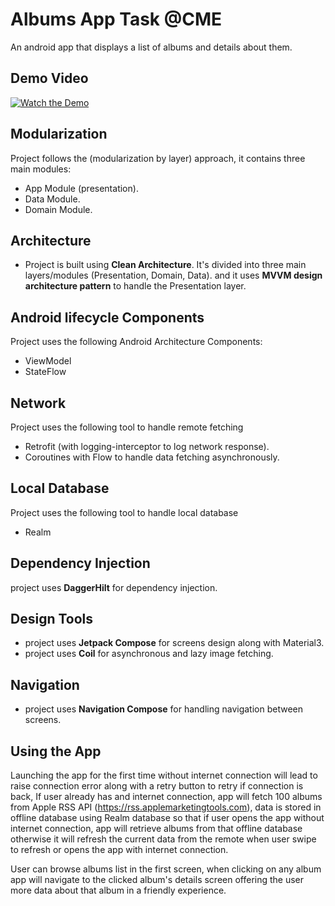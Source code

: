 # Albums App Task @CME
An android app that displays a list of albums and details about them.

## Demo Video
[![Watch the Demo](https://img.youtube.com/vi/aj27jTVTR2A/0.jpg)](https://www.youtube.com/watch?v=aj27jTVTR2A)

## Modularization
Project follows the (modularization by layer) approach, it contains three main modules:
* App Module (presentation).
* Data Module.
* Domain Module.

## Architecture
* Project is built using **Clean Architecture**. It's divided into three main layers/modules (Presentation, Domain, Data).
and it uses **MVVM design architecture pattern** to handle the Presentation layer.

## Android lifecycle Components
Project uses the following Android Architecture Components:
* ViewModel
* StateFlow

## Network
Project uses the following tool to handle remote fetching
* Retrofit (with logging-interceptor to log network response).
* Coroutines with Flow to handle data fetching asynchronously.

## Local Database
Project uses the following tool to handle local database
* Realm

## Dependency Injection
project uses **DaggerHilt** for dependency injection.

## Design Tools
* project uses **Jetpack Compose** for screens design along with Material3.
* project uses **Coil** for asynchronous and lazy image fetching.

## Navigation
* project uses **Navigation Compose** for handling navigation between screens. 

## Using the App
Launching the app for the first time without internet connection will lead to raise connection error along with a retry button to retry if connection is back,
If user already has and internet connection, app will fetch 100 albums from Apple RSS API (https://rss.applemarketingtools.com), data is stored in offline database using
Realm database so that if user opens the app without internet connection, app will retrieve albums from that offline database otherwise it will refresh the current
data from the remote when user swipe to refresh or opens the app with internet connection.

User can browse albums list in the first screen, when clicking on any album app will navigate to the clicked album's details screen offering the user more data about 
that album in a friendly experience.
